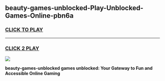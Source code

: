
## beauty-games-unblocked-Play-Unblocked-Games-Online-pbn6a
<h3>
<a href="https://premium76.site?title=beauty-games-unblocked&ref=25A">CLICK TO PLAY</a></h3>
<hr>

<h3>
<a href="https://premium76.site?title=beauty-games-unblocked&ref=25A">CLICK 2 PLAY</a>
  
</h3>

<a href="https://premium76.site?title=beauty-games-unblocked&ref=25A"><img src="https://clearcache.store/games.png"></a>


**beauty-games-unblocked games unblocked: Your Gateway to Fun and Accessible Online Gaming**
